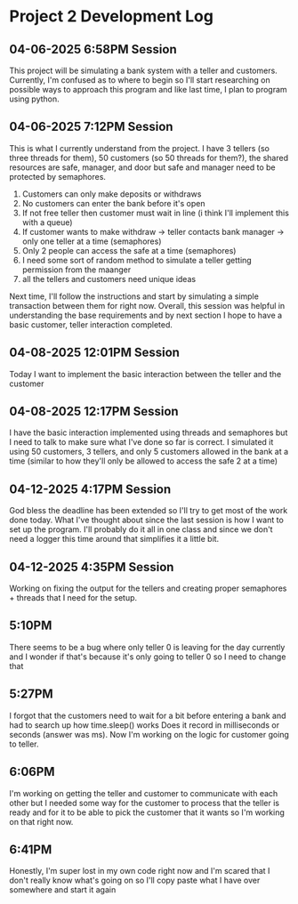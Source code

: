 # Project 2 Development Log

## **04-06-2025 6:58PM Session**
This project will be simulating a bank system with a teller and customers. Currently, I'm 
confused as to where to begin so I'll start researching on possible ways to approach this program 
and like last time, I plan to program using python.

## **04-06-2025 7:12PM Session**
This is what I currently understand from the project. I have 3 tellers (so three threads for them), 
50 customers (so 50 threads for them?), the shared resources are safe, manager, and door but safe 
and manager need to be protected by semaphores. 
1. Customers can only make deposits or withdraws
2. No customers can enter the bank before it's open 
3. If not free teller then customer must wait in line (i think I'll implement this with a queue)
4. If customer wants to make withdraw -> teller contacts bank manager -> only one teller at a time (semaphores)
5. Only 2 people can access the safe at a time (semaphores)
6. I need some sort of random method to simulate a teller getting permission from the maanger 
7. all the tellers and customers need unique ideas 


Next time, I'll follow the instructions and start by simulating a simple transaction between them for right now. Overall, 
this session was helpful in understanding the base requirements and by next section I hope to have a basic customer, teller 
interaction completed. 

## **04-08-2025 12:01PM Session**

Today I want to implement the basic interaction between the teller and the customer


## **04-08-2025 12:17PM Session**
I have the basic interaction implemented using threads and semaphores but I need to talk 
to make sure what I've done so far is correct. I simulated it using 50 customers, 3 
tellers, and only 5 customers allowed in the bank at a time (similar to how they'll 
only be allowed to access the safe 2 at a time)

## **04-12-2025 4:17PM Session**
God bless the deadline has been extended so I'll try to get most of the work done today. What I've thought 
about since the last session is how I want to set up the program. I'll probably do it all in 
one class and since we don't need a logger this time around that simplifies it a little 
bit.

## **04-12-2025 4:35PM Session**
Working on fixing the output for the tellers and creating proper semaphores + threads that I need 
for the setup. 

## **5:10PM**
There seems to be a bug where only teller 0 is leaving for the day currently and I wonder if that's because 
it's only going to teller 0 so I need to change that 

## **5:27PM**
I forgot that the customers need to wait for a bit before entering a bank and had to search up how time.sleep() works 
Does it record in milliseconds or seconds (answer was ms). Now I'm working on the logic for customer going to teller. 

## **6:06PM**
I'm working on getting the teller and customer to communicate with each other but I needed some way 
for the customer to process that the teller is ready and for it to be able to pick the customer 
that it wants so I'm working on that right now. 

## **6:41PM**
Honestly, I'm super lost in my own code right now and I'm scared that I don't really know what's going on 
so I'll copy paste what I have over somewhere and start it again 

